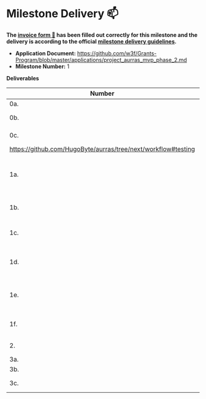 # Milestone Delivery :mailbox:

**The [invoice form :pencil:](https://docs.google.com/forms/d/e/1FAIpQLSfmNYaoCgrxyhzgoKQ0ynQvnNRoTmgApz9NrMp-hd8mhIiO0A/viewform) has been filled out correctly for this milestone and the delivery is according to the official [milestone delivery guidelines](https://github.com/w3f/Grants-Program/blob/master/docs/milestone-deliverables-guidelines.md).**  

* **Application Document:** https://github.com/w3f/Grants-Program/blob/master/applications/project_aurras_mvp_phase_2.md
* **Milestone Number:** 1

**Deliverables**

| Number | Deliverable | Link | Notes |
| ------------- | ------------- | ------------- |------------- |
| 0a. | License | https://github.com/HugoByte/aurras/blob/master/LICENSE | |
| 0b. | Documentation | https://github.com/HugoByte/openwhisk-client-rust#usage <br/> https://github.com/HugoByte/aurras/tree/next/workflow/composer#usage | |
| 0c. | Testing Guide | https://github.com/HugoByte/openwhisk-client-rust#test <br/> https://github.com/HugoByte/aurras/tree/next/workflow/composer#test <br/>
https://github.com/HugoByte/aurras/tree/next/workflow#testing | |
| 1a. | Workflow Composer: Rust OpenWhisk Client Library | https://github.com/HugoByte/openwhisk-client-rust | |
| 1b. | Workflow Composer: Composer | https://github.com/HugoByte/aurras/tree/next/workflow/composer | |
| 1c. | Workflow Composer: Pipe | https://github.com/HugoByte/aurras/blob/next/workflow/workflow_macro/src/lib.rs#L85 | |
| 1d. | Workflow Composer: structured YAML file | https://github.com/HugoByte/aurras/blob/next/workflow/examples/STRUCTURED_YAML.yaml | |
| 1e. | Workflow Composer: Concat Operator | https://github.com/HugoByte/aurras/blob/next/workflow/providers/hooks/functions.py#L362 | |
| 1f. | Workflow Composer: Map Operator | https://github.com/HugoByte/aurras/blob/next/workflow/providers/hooks/functions.py#L538 | |
| 2.  | Predefined boiler plate | https://github.com/HugoByte/aurras/tree/next/workflow/boilerplate | |
| 3a. | Flow Provider | https://github.com/HugoByte/aurras/blob/next/workflow/providers/hooks/flow.py | |
| 3b. | Task Provider | https://github.com/HugoByte/aurras/blob/next/workflow/providers/hooks/task.py | |
| 3c. | Workflow Provider | https://github.com/HugoByte/aurras/blob/next/workflow/providers/hooks/workflow.py | |
